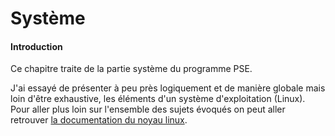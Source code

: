 # Système

#### Introduction

Ce chapitre traite de la partie système du programme PSE.

J'ai essayé de présenter à peu près logiquement et de manière globale mais loin d'être exhaustive, les éléments d'un système
d'exploitation (Linux). Pour aller plus loin sur l'ensemble des sujets évoqués on peut aller retrouver [la documentation du
noyau linux](https://www.kernel.org/doc/html/latest/).
